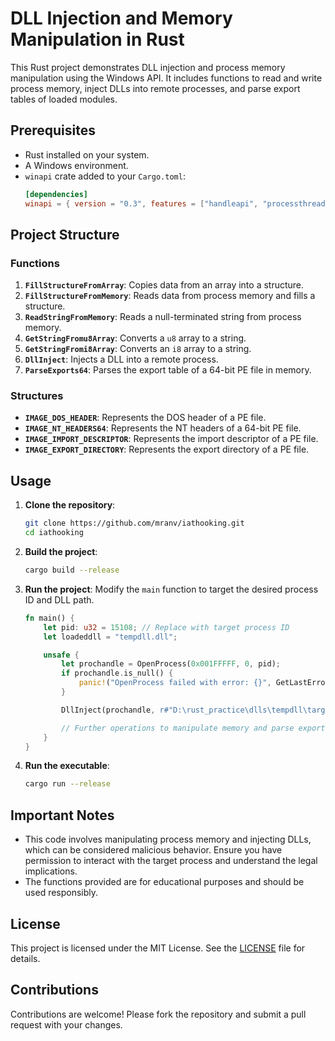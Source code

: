 # DLL Injection and Memory Manipulation in Rust

This Rust project demonstrates DLL injection and process memory manipulation using the Windows API. It includes functions to read and write process memory, inject DLLs into remote processes, and parse export tables of loaded modules.

## Prerequisites

- Rust installed on your system.
- A Windows environment.
- `winapi` crate added to your `Cargo.toml`:
  ```toml
  [dependencies]
  winapi = { version = "0.3", features = ["handleapi", "processthreadsapi", "memoryapi", "libloaderapi", "winnt", "winuser", "tlhelp32"] }
  ```

## Project Structure

### Functions

1. **`FillStructureFromArray`**: Copies data from an array into a structure.
2. **`FillStructureFromMemory`**: Reads data from process memory and fills a structure.
3. **`ReadStringFromMemory`**: Reads a null-terminated string from process memory.
4. **`GetStringFromu8Array`**: Converts a `u8` array to a string.
5. **`GetStringFromi8Array`**: Converts an `i8` array to a string.
6. **`DllInject`**: Injects a DLL into a remote process.
7. **`ParseExports64`**: Parses the export table of a 64-bit PE file in memory.

### Structures

- **`IMAGE_DOS_HEADER`**: Represents the DOS header of a PE file.
- **`IMAGE_NT_HEADERS64`**: Represents the NT headers of a 64-bit PE file.
- **`IMAGE_IMPORT_DESCRIPTOR`**: Represents the import descriptor of a PE file.
- **`IMAGE_EXPORT_DIRECTORY`**: Represents the export directory of a PE file.

## Usage

1. **Clone the repository**:
   ```bash
   git clone https://github.com/mranv/iathooking.git
   cd iathooking
   ```

2. **Build the project**:
   ```bash
   cargo build --release
   ```

3. **Run the project**:
   Modify the `main` function to target the desired process ID and DLL path.
   ```rust
   fn main() {
       let pid: u32 = 15108; // Replace with target process ID
       let loadeddll = "tempdll.dll";

       unsafe {
           let prochandle = OpenProcess(0x001FFFFF, 0, pid);
           if prochandle.is_null() {
               panic!("OpenProcess failed with error: {}", GetLastError());
           }

           DllInject(prochandle, r#"D:\rust_practice\dlls\tempdll\target\release\tempdll.dll"#);

           // Further operations to manipulate memory and parse export tables.
       }
   }
   ```

4. **Run the executable**:
   ```bash
   cargo run --release
   ```

## Important Notes

- This code involves manipulating process memory and injecting DLLs, which can be considered malicious behavior. Ensure you have permission to interact with the target process and understand the legal implications.
- The functions provided are for educational purposes and should be used responsibly.

## License

This project is licensed under the MIT License. See the [LICENSE](LICENSE) file for details.

## Contributions

Contributions are welcome! Please fork the repository and submit a pull request with your changes.
